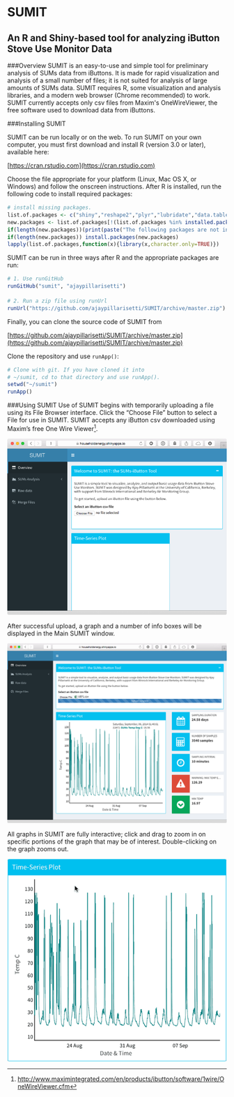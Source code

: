 # SUMIT
## An R and Shiny-based tool for analyzing iButton Stove Use Monitor Data

###Overview
SUMIT is an easy-to-use and simple tool for preliminary analysis of SUMs data from iButtons. It is made for rapid visualization and analysis of a small number of files; it is not suited for analysis of large amounts of SUMs data. SUMIT requires R, some visualization and analysis libraries, and a modern web browser (Chrome recommended) to work. SUMIT currently accepts only csv files from Maxim's OneWireViewer, the free software used to download data from iButtons.

###Installing SUMIT

SUMIT can be run locally or on the web. To run SUMIT on your own computer, you must first download and install R (version 3.0 or later), available here:

[https://cran.rstudio.com](https://cran.rstudio.com)

Choose the file appropriate for your platform (Linux, Mac OS X, or Windows) and follow the onscreen instructions. After R is installed, run the following code to install required packages:


```R
# install missing packages.
list.of.packages <- c("shiny","reshape2","plyr","lubridate","data.table","dygraphs","xts","devtools","shinydashboard","shinyBS","scales")
new.packages <- list.of.packages[!(list.of.packages %in% installed.packages()[,"Package"])]
if(length(new.packages))(print(paste("The following packages are not installed: ", new.packages, sep="")))else(print("All packages installed"))
if(length(new.packages)) install.packages(new.packages)
lapply(list.of.packages,function(x){library(x,character.only=TRUE)}) 
```

SUMIT can be run in three ways after R and the appropriate packages are run:

```R
# 1. Use runGitHub
runGitHub("sumit", "ajaypillarisetti")

# 2. Run a zip file using runUrl
runUrl("https://github.com/ajaypillarisetti/SUMIT/archive/master.zip")
```

Finally, you can clone the source code of SUMIT from 

[https://github.com/ajaypillarisetti/SUMIT/archive/master.zip](https://github.com/ajaypillarisetti/SUMIT/archive/master.zip)
 

Clone the repository and use `runApp()`:

```R
# Clone with git. If you have cloned it into
# ~/sumit, cd to that directory and use runApp().
setwd("~/sumit")
runApp()
```

###Using SUMIT
Use of SUMIT begins with temporarily uploading a file using its File Browser interface. Click the “Choose File” button to select a File for use in SUMIT. SUMIT accepts any iButton csv downloaded using Maxim’s free One Wire Viewer[^1].

![](https://raw.githubusercontent.com/ajaypillarisetti/SUMIT/master/documentation_images/Welcome_to_SUMIT.png)

After successful upload, a graph and a number of info boxes will be displayed in the Main SUMIT window.

![](https://raw.githubusercontent.com/ajaypillarisetti/SUMIT/master/documentation_images/Success_upload.png)

All graphs in SUMIT are fully interactive; click and drag to zoom in on specific portions of the graph that may be of interest. Double-clicking on the graph zooms out.

![](https://raw.githubusercontent.com/ajaypillarisetti/SUMIT/master/documentation_images/Interact_with_%20Viewer.gif)

[^1]: http://www.maximintegrated.com/en/products/ibutton/software/1wire/OneWireViewer.cfm 